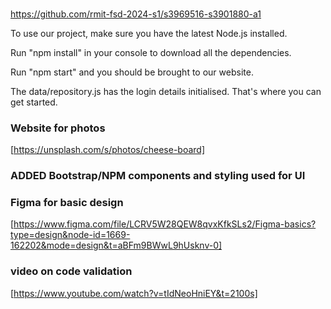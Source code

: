 ###
https://github.com/rmit-fsd-2024-s1/s3969516-s3901880-a1

To use our project, make sure you have the latest Node.js installed. 

Run "npm install" in your console to download all the dependencies.

Run "npm start" and you should be brought to our website.

The data/repository.js has the login details initialised. That's where you can get started.
### Website for photos
[https://unsplash.com/s/photos/cheese-board]

### ADDED Bootstrap/NPM components and styling used for UI




### Figma for basic design
[https://www.figma.com/file/LCRV5W28QEW8qvxKfkSLs2/Figma-basics?type=design&node-id=1669-162202&mode=design&t=aBFm9BWwL9hUsknv-0]

### video on code validation
[https://www.youtube.com/watch?v=tIdNeoHniEY&t=2100s]